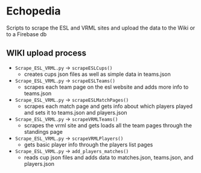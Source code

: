 # Echopedia
Scripts to scrape the ESL and VRML sites and upload the data to the Wiki or to a Firebase db

## WIKI upload process
 - `Scrape_ESL_VRML.py` -> `scrapeESLCups()`
   - creates cups json files as well as simple data in teams.json
 - `Scrape_ESL_VRML.py` -> `scrapeESLTeams()`
   - scrapes each team page on the esl website and adds more info to teams.json
 - `Scrape_ESL_VRML.py` -> `scrapeESLMatchPages()`
   - scrapes each match page and gets info about which players played and sets it to teams.json and players.json
 - `Scrape_ESL_VRML.py` -> `scrapeVRMLTeams()`
   - scrapes the vrml site and gets loads all the team pages through the standings page
 - `Scrape_ESL_VRML.py` -> `scrapeVRMLPlayers()`
   - gets basic player info through the players list pages
 - `Scrape_ESL_VRML.py` -> `add_players_matches()`
   - reads cup json files and adds data to matches.json, teams.json, and players.json